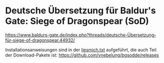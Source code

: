 # Deutsche Übersetzung für Baldur's Gate: Siege of Dragonspear (SoD)

https://www.baldurs-gate.de/index.php?threads/deutsche-Übersetzung-für-siege-of-dragonspear.44932/

Installationsanweisungen sind in der [liesmich.txt](liesmich.txt) aufgeführt, die auch Teil der Download-Pakete ist:
https://github.com/vnebelung/bgsodde/releases
